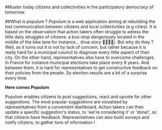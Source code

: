 #Muster today citizens and collectivities in the participatory democracy of tomorrow.


##What is populum ? 
*Populum* is a web application aiming at rebuilding the lost communication between citizens and local collectivities (e.g cities). It is based on the observation that action takers often struggle to adress the little daily struggles of citizens: a bus-stop dangerously located in the middle of the bike lane for instance... (true story 🏥👩🏼‍⚕️).
But why do they ? Well, as it turns out it is not by lack of concern, but rather because it is really hard for a municipal council to diagnose every little aspect of their city. On the other hand, representatives also have to overcome challenges. In France for instance municipal elections take place every 6 years. And between them, it is hard for representatives to get constructive feedback on their policies from the people. So election results are a bit of a surprise every time.

**Here comes Populum** 

Populum enables citizens to post suggestions, react and upvote for other suggestions. The most popular suggestions are visualized by representatives from a convenient dashboard. Action takers can then update a specific suggestion's status, to 'we're considering it' or 'done!', so that citizens have feedback. Representatives can also build surveys and notify citizens, to gather tons of information !
